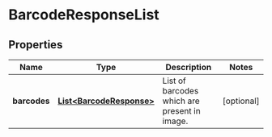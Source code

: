 
# BarcodeResponseList

## Properties
Name | Type | Description | Notes
------------ | ------------- | ------------- | -------------
**barcodes** | [**List&lt;BarcodeResponse&gt;**](BarcodeResponse.md) | List of barcodes which are present in image. |  [optional]



